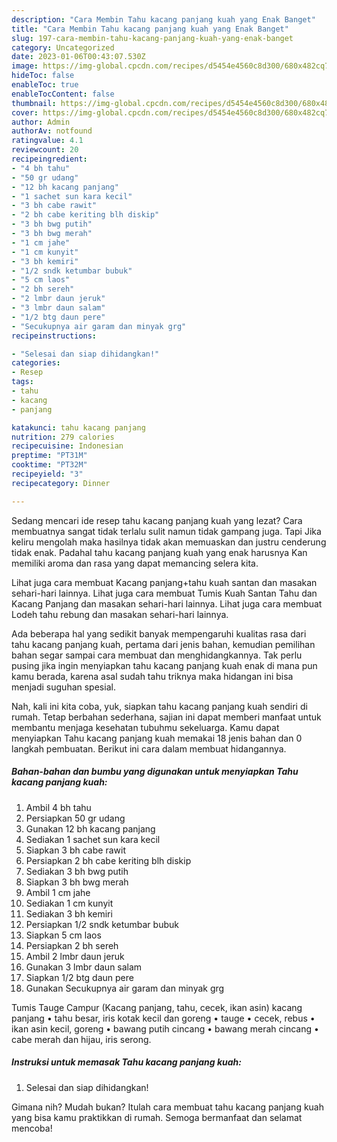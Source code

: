 ```yaml
---
description: "Cara Membin Tahu kacang panjang kuah yang Enak Banget"
title: "Cara Membin Tahu kacang panjang kuah yang Enak Banget"
slug: 197-cara-membin-tahu-kacang-panjang-kuah-yang-enak-banget
category: Uncategorized
date: 2023-01-06T00:43:07.530Z
image: https://img-global.cpcdn.com/recipes/d5454e4560c8d300/680x482cq70/tahu-kacang-panjang-kuah-foto-resep-utama.jpg
hideToc: false
enableToc: true
enableTocContent: false
thumbnail: https://img-global.cpcdn.com/recipes/d5454e4560c8d300/680x482cq70/tahu-kacang-panjang-kuah-foto-resep-utama.jpg
cover: https://img-global.cpcdn.com/recipes/d5454e4560c8d300/680x482cq70/tahu-kacang-panjang-kuah-foto-resep-utama.jpg
author: Admin
authorAv: notfound
ratingvalue: 4.1
reviewcount: 20
recipeingredient:
- "4 bh tahu"
- "50 gr udang"
- "12 bh kacang panjang"
- "1 sachet sun kara kecil"
- "3 bh cabe rawit"
- "2 bh cabe keriting blh diskip"
- "3 bh bwg putih"
- "3 bh bwg merah"
- "1 cm jahe"
- "1 cm kunyit"
- "3 bh kemiri"
- "1/2 sndk ketumbar bubuk"
- "5 cm laos"
- "2 bh sereh"
- "2 lmbr daun jeruk"
- "3 lmbr daun salam"
- "1/2 btg daun pere"
- "Secukupnya air garam dan minyak grg"
recipeinstructions:

- "Selesai dan siap dihidangkan!"
categories:
- Resep
tags:
- tahu
- kacang
- panjang

katakunci: tahu kacang panjang 
nutrition: 279 calories
recipecuisine: Indonesian
preptime: "PT31M"
cooktime: "PT32M"
recipeyield: "3"
recipecategory: Dinner

---
```



Sedang mencari ide resep tahu kacang panjang kuah yang lezat? Cara membuatnya sangat tidak terlalu sulit namun tidak gampang juga. Tapi Jika keliru mengolah maka hasilnya tidak akan memuaskan dan justru cenderung tidak enak. Padahal tahu kacang panjang kuah yang enak harusnya Kan memiliki aroma dan rasa yang dapat memancing selera kita.


Lihat juga cara membuat Kacang panjang+tahu kuah santan dan masakan sehari-hari lainnya. Lihat juga cara membuat Tumis Kuah Santan Tahu dan Kacang Panjang dan masakan sehari-hari lainnya. Lihat juga cara membuat Lodeh tahu rebung dan masakan sehari-hari lainnya.

Ada beberapa hal yang sedikit banyak mempengaruhi kualitas rasa dari tahu kacang panjang kuah, pertama dari jenis bahan, kemudian pemilihan bahan segar sampai cara membuat dan menghidangkannya. Tak perlu pusing jika ingin menyiapkan tahu kacang panjang kuah enak di mana pun kamu berada, karena asal sudah tahu triknya maka hidangan ini bisa menjadi suguhan spesial.


Nah, kali ini kita coba, yuk, siapkan tahu kacang panjang kuah sendiri di rumah. Tetap berbahan sederhana, sajian ini dapat memberi manfaat untuk membantu menjaga kesehatan tubuhmu sekeluarga. Kamu dapat menyiapkan Tahu kacang panjang kuah memakai 18 jenis bahan dan 0 langkah pembuatan. Berikut ini cara dalam membuat hidangannya.

<!--inarticleads1-->

##### Bahan-bahan dan bumbu yang digunakan untuk menyiapkan Tahu kacang panjang kuah:

1. Ambil 4 bh tahu
1. Persiapkan 50 gr udang
1. Gunakan 12 bh kacang panjang
1. Sediakan 1 sachet sun kara kecil
1. Siapkan 3 bh cabe rawit
1. Persiapkan 2 bh cabe keriting blh diskip
1. Sediakan 3 bh bwg putih
1. Siapkan 3 bh bwg merah
1. Ambil 1 cm jahe
1. Sediakan 1 cm kunyit
1. Sediakan 3 bh kemiri
1. Persiapkan 1/2 sndk ketumbar bubuk
1. Siapkan 5 cm laos
1. Persiapkan 2 bh sereh
1. Ambil 2 lmbr daun jeruk
1. Gunakan 3 lmbr daun salam
1. Siapkan 1/2 btg daun pere
1. Gunakan Secukupnya air garam dan minyak grg


Tumis Tauge Campur (Kacang panjang, tahu, cecek, ikan asin) kacang panjang • tahu besar, iris kotak kecil dan goreng • tauge • cecek, rebus • ikan asin kecil, goreng • bawang putih cincang • bawang merah cincang • cabe merah dan hijau, iris serong. 

<!--inarticleads2-->

##### Instruksi untuk memasak Tahu kacang panjang kuah:


1. Selesai dan siap dihidangkan!



Gimana nih? Mudah bukan? Itulah cara membuat tahu kacang panjang kuah yang bisa kamu praktikkan di rumah. Semoga bermanfaat dan selamat mencoba!
